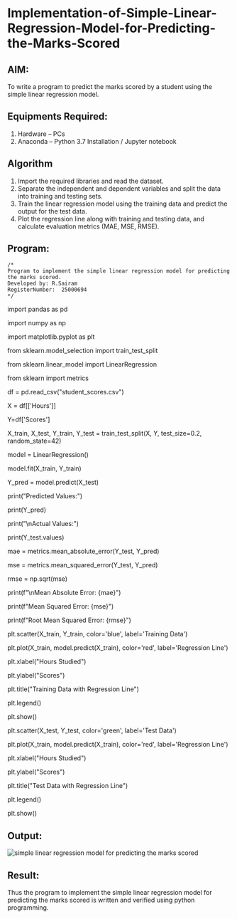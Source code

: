# Implementation-of-Simple-Linear-Regression-Model-for-Predicting-the-Marks-Scored

## AIM:
To write a program to predict the marks scored by a student using the simple linear regression model.

## Equipments Required:
1. Hardware – PCs
2. Anaconda – Python 3.7 Installation / Jupyter notebook

## Algorithm
1. Import the required libraries and read the dataset.
2. Separate the independent and dependent variables and split the data into training and testing sets.
3. Train the linear regression model using the training data and predict the output for the test data.
4. Plot the regression line along with training and testing data, and calculate evaluation metrics (MAE, MSE, RMSE).

## Program:
```
/*
Program to implement the simple linear regression model for predicting the marks scored.
Developed by: R.Sairam
RegisterNumber:  25000694
*/
```
import pandas as pd

import numpy as np

import matplotlib.pyplot as plt

from sklearn.model_selection import train_test_split

from sklearn.linear_model import LinearRegression

from sklearn import metrics

df = pd.read_csv("student_scores.csv")

X = df[['Hours']] 

Y=df['Scores']

X_train, X_test, Y_train, Y_test = train_test_split(X, Y, test_size=0.2, random_state=42)

model = LinearRegression()

model.fit(X_train, Y_train)

Y_pred = model.predict(X_test)

print("Predicted Values:")

print(Y_pred)

print("\nActual Values:")

print(Y_test.values)

mae = metrics.mean_absolute_error(Y_test, Y_pred)

mse = metrics.mean_squared_error(Y_test, Y_pred)

rmse = np.sqrt(mse)

print(f"\nMean Absolute Error: {mae}")

print(f"Mean Squared Error: {mse}")

print(f"Root Mean Squared Error: {rmse}")

plt.scatter(X_train, Y_train, color='blue', label='Training Data')

plt.plot(X_train, model.predict(X_train), color='red', label='Regression Line')

plt.xlabel("Hours Studied")

plt.ylabel("Scores")

plt.title("Training Data with Regression Line")

plt.legend()

plt.show()

plt.scatter(X_test, Y_test, color='green', label='Test Data')

plt.plot(X_train, model.predict(X_train), color='red', label='Regression Line')

plt.xlabel("Hours Studied")

plt.ylabel("Scores")

plt.title("Test Data with Regression Line")

plt.legend()

plt.show()


## Output:
![simple linear regression model for predicting the marks scored](sam.png)


## Result:
Thus the program to implement the simple linear regression model for predicting the marks scored is written and verified using python programming.
